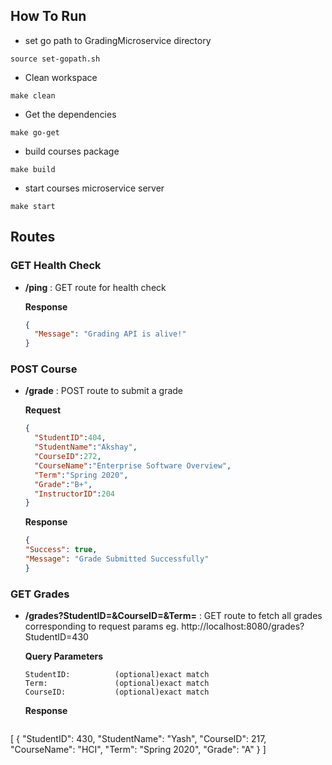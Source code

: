 ## How To Run
* set go path to GradingMicroservice directory
```shell
source set-gopath.sh
```
* Clean workspace
```shell
make clean
```
* Get the dependencies
```shell
make go-get
```
* build courses package
```shell
make build
```

* start courses microservice server
```shell
make start
```

## Routes
### GET Health Check
* **/ping** : GET route for health check

  **Response** 
  ```json 
  {
    "Message": "Grading API is alive!"
  }
  ```
### POST Course
* **/grade** : POST route to submit a grade

  **Request**
  ```json
  {
	"StudentID":404,
	"StudentName":"Akshay",
	"CourseID":272,
	"CourseName":"Enterprise Software Overview",
	"Term":"Spring 2020",
	"Grade":"B+",
	"InstructorID":204
  }
  ```
  **Response**
  ```json
  {
  "Success": true,
  "Message": "Grade Submitted Successfully"
  }
  ```
### GET Grades
* **/grades?StudentID=&CourseID=&Term=** : GET route to fetch all grades corresponding to request params
eg. http://localhost:8080/grades?StudentID=430
  
  **Query Parameters**
  ```
  StudentID:          (optional)exact match  
  Term:               (optional)exact match  
  CourseID:           (optional)exact match
  ```
  **Response**
  ```json
[
  {
    "StudentID": 430,
    "StudentName": "Yash",
    "CourseID": 217,
    "CourseName": "HCI",
    "Term": "Spring 2020",
    "Grade": "A"
  }
]
  ```